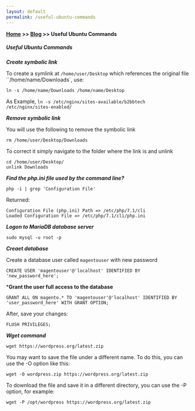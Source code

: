 ```yaml
---
layout: default
permalink: /useful-ubuntu-commands
---
```

**[Home](https://supravatm.github.io/) >> [Blog](https://supravatm.github.io/blogs.html) >> Useful Ubuntu Commands**

##### Useful Ubuntu Commands

***Create symbolic link***

To create a symlink at `/home/user/Desktop` which references the original file ``/home/name/Downloads`, use:

```
ln -s /home/name/Downloads /home/name/Desktop
```
As Example, `ln -s /etc/nginx/sites-available/b2bbtech /etc/nginx/sites-enabled/`

***Remove symbolic link***

You will use the following to remove the symbolic link

```
rm /home/user/Desktop/Downloads

```

To correct it simply navigate to the folder where the link is and unlink


```
cd /home/user/Desktop/
unlink Downloads
```


***Find the php.ini file used by the command line?***

```
php -i | grep 'Configuration File'
```

Returned:

```
Configuration File (php.ini) Path => /etc/php/7.1/cli
Loaded Configuration File => /etc/php/7.1/cli/php.ini
```

***Logon to MariaDB database server***

```
sudo mysql -u root -p
```
***Creaet database***

Create a database user called `magentouser` with new password

```
CREATE USER 'magentouser'@'localhost' IDENTIFIED BY 'new_password_here';
```
***Grant the user full access to the database**

```
GRANT ALL ON magento.* TO 'magentouser'@'localhost' IDENTIFIED BY 'user_password_here' WITH GRANT OPTION;
```

After, save your changes:

```
FLUSH PRIVILEGES;

```


***Wget command***

```
wget https://wordpress.org/latest.zip
```

You may want to save the file under a different name. To do this, you can use the -O option like this:

```
wget -O wordpress.zip https://wordpress.org/latest.zip
```

To download the file and save it in a different directory, you can use the -P option, for example:

```
wget -P /opt/wordpress https://wordpress.org/latest.zip
```
